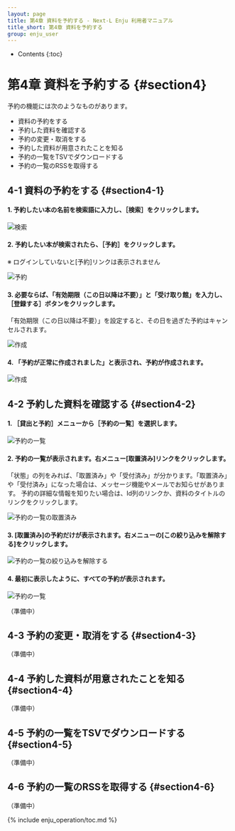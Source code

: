 ```yaml
---
layout: page
title: 第4章 資料を予約する - Next-L Enju 利用者マニュアル
title_short: 第4章 資料を予約する
group: enju_user
---
```


* Contents
{:toc}

第4章 資料を予約する {#section4}
=================================

予約の機能には次のようなものがあります。

* 資料の予約をする
* 予約した資料を確認する
* 予約の変更・取消をする
* 予約した資料が用意されたことを知る
* 予約の一覧をTSVでダウンロードする
* 予約の一覧のRSSを取得する

4-1 資料の予約をする {#section4-1}
----------------------------------

#### 1. 予約したい本の名前を検索語に入力し、［検索］をクリックします。  

![検索](assets/images/image_user_reserve_003.png)

#### 2. 予約したい本が検索されたら、［予約］をクリックします。  

※ ログインしていないと[予約]リンクは表示されません

![予約](assets/images/image_user_reserve_005.png)

#### 3. 必要ならば、「有効期限（この日以降は不要）」と「受け取り館」を入力し、［登録する］ボタンをクリックします。  

「有効期限（この日以降は不要）」を設定すると、その日を過ぎた予約はキャンセルされます。

![作成](assets/images/image_user_reserve_007.png)

#### 4. 「予約が正常に作成されました」と表示され、予約が作成されます。

![作成](assets/images/image_user_reserve_009.png)

4-2 予約した資料を確認する {#section4-2}
----------------------------------------

#### 1. ［貸出と予約］メニューから［予約の一覧］を選択します。

![予約の一覧](assets/images/image_user_reserve_011.png)

#### 2. 予約の一覧が表示されます。右メニュー[取置済み]リンクをクリックします。

「状態」の列をみれば、「取置済み」や「受付済み」が分かります。「取置済み」や「受付済み」になった場合は、メッセージ機能やメールでお知らせがあります。
予約の詳細な情報を知りたい場合は、Id列のリンクか、資料のタイトルのリンクをクリックします。

![予約の一覧の取置済み](assets/images/image_user_reserve_013.png)

#### 3. [取置済み]の予約だけが表示されます。右メニューの[この絞り込みを解除する]をクリックします。

![予約の一覧の絞り込みを解除する](assets/images/image_user_reserve_015.png)

#### 4. 最初に表示したように、すべての予約が表示されます。

![予約の一覧](assets/images/image_user_reserve_017.png)

（準備中）

4-3 予約の変更・取消をする {#section4-3}
----------------------------------------

（準備中）

4-4 予約した資料が用意されたことを知る {#section4-4}
----------------------------------------------------

（準備中）

4-5 予約の一覧をTSVでダウンロードする {#section4-5}
----------------------------------------------------

（準備中）

4-6 予約の一覧のRSSを取得する {#section4-6}
----------------------------------------------------

（準備中）



{% include enju_operation/toc.md %}